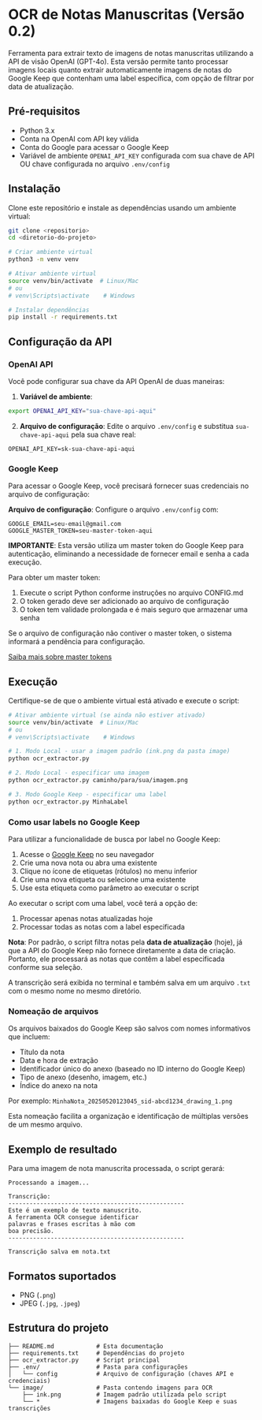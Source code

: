 # OCR de Notas Manuscritas (Versão 0.2)

Ferramenta para extrair texto de imagens de notas manuscritas utilizando a API de visão OpenAI (GPT-4o). 
Esta versão permite tanto processar imagens locais quanto extrair automaticamente imagens de notas do Google Keep que contenham uma label específica, com opção de filtrar por data de atualização.

## Pré-requisitos

- Python 3.x
- Conta na OpenAI com API key válida
- Conta do Google para acessar o Google Keep
- Variável de ambiente `OPENAI_API_KEY` configurada com sua chave de API OU chave configurada no arquivo `.env/config`

## Instalação

Clone este repositório e instale as dependências usando um ambiente virtual:

```bash
git clone <repositorio>
cd <diretorio-do-projeto>

# Criar ambiente virtual
python3 -m venv venv

# Ativar ambiente virtual
source venv/bin/activate  # Linux/Mac
# ou
# venv\Scripts\activate    # Windows

# Instalar dependências
pip install -r requirements.txt
```

## Configuração da API

### OpenAI API

Você pode configurar sua chave da API OpenAI de duas maneiras:

1. **Variável de ambiente**:
```bash
export OPENAI_API_KEY="sua-chave-api-aqui"
```

2. **Arquivo de configuração**:
Edite o arquivo `.env/config` e substitua `sua-chave-api-aqui` pela sua chave real:
```
OPENAI_API_KEY=sk-sua-chave-api-aqui
```

### Google Keep

Para acessar o Google Keep, você precisará fornecer suas credenciais no arquivo de configuração:

**Arquivo de configuração**: Configure o arquivo `.env/config` com:
```
GOOGLE_EMAIL=seu-email@gmail.com
GOOGLE_MASTER_TOKEN=seu-master-token-aqui
```

**IMPORTANTE**: Esta versão utiliza um master token do Google Keep para autenticação, eliminando a necessidade de fornecer email e senha a cada execução.

Para obter um master token:
1. Execute o script Python conforme instruções no arquivo CONFIG.md
2. O token gerado deve ser adicionado ao arquivo de configuração
3. O token tem validade prolongada e é mais seguro que armazenar uma senha

Se o arquivo de configuração não contiver o master token, o sistema informará a pendência para configuração.

[Saiba mais sobre master tokens](https://gkeepapi.readthedocs.io/en/latest/#obtaining-a-master-token)

## Execução

Certifique-se de que o ambiente virtual está ativado e execute o script:

```bash
# Ativar ambiente virtual (se ainda não estiver ativado)
source venv/bin/activate  # Linux/Mac
# ou
# venv\Scripts\activate    # Windows

# 1. Modo Local - usar a imagem padrão (ink.png da pasta image)
python ocr_extractor.py

# 2. Modo Local - especificar uma imagem
python ocr_extractor.py caminho/para/sua/imagem.png

# 3. Modo Google Keep - especificar uma label
python ocr_extractor.py MinhaLabel
```

### Como usar labels no Google Keep

Para utilizar a funcionalidade de busca por label no Google Keep:

1. Acesse o [Google Keep](https://keep.google.com/) no seu navegador
2. Crie uma nova nota ou abra uma existente
3. Clique no ícone de etiquetas (rótulos) no menu inferior
4. Crie uma nova etiqueta ou selecione uma existente
5. Use esta etiqueta como parâmetro ao executar o script

Ao executar o script com uma label, você terá a opção de:
1. Processar apenas notas atualizadas hoje
2. Processar todas as notas com a label especificada

**Nota**: Por padrão, o script filtra notas pela **data de atualização** (hoje), já que a API do Google Keep não fornece diretamente a data de criação. Portanto, ele processará as notas que contêm a label especificada conforme sua seleção.

A transcrição será exibida no terminal e também salva em um arquivo `.txt` com o mesmo nome no mesmo diretório.

### Nomeação de arquivos

Os arquivos baixados do Google Keep são salvos com nomes informativos que incluem:
- Título da nota
- Data e hora de extração
- Identificador único do anexo (baseado no ID interno do Google Keep)
- Tipo de anexo (desenho, imagem, etc.)
- Índice do anexo na nota

Por exemplo: `MinhaNota_20250520123045_sid-abcd1234_drawing_1.png`

Esta nomeação facilita a organização e identificação de múltiplas versões de um mesmo arquivo.

## Exemplo de resultado

Para uma imagem de nota manuscrita processada, o script gerará:

```
Processando a imagem...

Transcrição:
--------------------------------------------------
Este é um exemplo de texto manuscrito.
A ferramenta OCR consegue identificar
palavras e frases escritas à mão com
boa precisão.
--------------------------------------------------

Transcrição salva em nota.txt
```

## Formatos suportados

- PNG (`.png`)
- JPEG (`.jpg`, `.jpeg`)

## Estrutura do projeto

```
├── README.md            # Esta documentação
├── requirements.txt     # Dependências do projeto
├── ocr_extractor.py     # Script principal
├── .env/                # Pasta para configurações
│   └── config           # Arquivo de configuração (chaves API e credenciais)
└── image/               # Pasta contendo imagens para OCR
    ├── ink.png          # Imagem padrão utilizada pelo script
    └── *                # Imagens baixadas do Google Keep e suas transcrições
```
